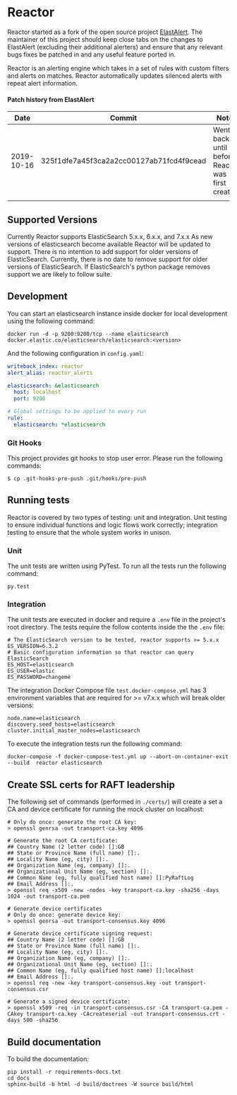 # Reactor
Reactor started as a fork of the open source project [ElastAlert](https://github.com/Yelp/elastalert). The maintainer of
this project should keep close tabs on the changes to ElastAlert (excluding their additional alerters) and ensure that
any relevant bugs fixes be patched in and any useful feature ported in.

Reactor is an alerting engine which takes in a set of rules with custom filters and alerts on matches.
Reactor automatically updates silenced alerts with repeat alert information.

#### Patch history from ElastAlert
| Date       | Commit                                   | Notes                                             |
|------------|------------------------------------------|---------------------------------------------------|
| 2019-10-16 | 325f1dfe7a45f3ca2a2cc00127ab71fcd4f9cead | Went back until before Reactor was first created. |
|            |                                          |                                                   |


## Supported Versions
Currently Reactor supports ElasticSearch 5.x.x, 6.x.x, and 7.x.x
As new versions of elasticsearch become available Reactor will be updated to support.
There is no intention to add support for older versions of ElasticSearch.
Currently, there is no date to remove support for older versions of ElasticSearch. If ElasticSearch's python package
removes support we are likely to follow suite.


## Development
You can start an elasticsearch instance inside docker for local development using the following command:
```shell script
docker run -d -p 9200:9200/tcp --name elasticsearch docker.elastic.co/elasticsearch/elasticsearch:<version>
```

And the following configuration in `config.yaml`:
```yaml
writeback_index: reactor
alert_alias: reactor_alerts

elasticsearch: &elasticsearch
  host: localhost
  port: 9200

# Global settings to be applied to every run
rule:
  elasticsearch: *elasticsearch
```

### Git Hooks
This project provides git hooks to stop user error. Please run the following commands:

```shell script
$ cp .git-hooks-pre-push .git/hooks/pre-push
```

## Running tests
Reactor is covered by two types of testing: unit and integration. Unit testing to ensure
individual functions and logic flows work correctly; integration testing to ensure that the
whole system works in unison.

### Unit
The unit tests are written using PyTest. To run all the tests run the following command:
```shell script
py.test
```

### Integration
The unit tests are executed in docker and require a `.env` file in the project's root directory.
The tests require the follow contents inside the the `.env` file:
```dotenv
# The ElasticSearch version to be tested, reactor supports >= 5.x.x
ES_VERSION=6.3.2
# Basic configuration information so that reactor can query ElasticSearch
ES_HOST=elasticsearch
ES_USER=elastic
ES_PASSWORD=changeme
```

The integration Docker Compose file `test.docker-compose.yml` has 3 environment variables that
are required for >= v7.x.x which will break older versions:
```dotenv
node.name=elasticsearch
discovery.seed_hosts=elasticsearch
cluster.initial_master_nodes=elasticsearch
```

To execute the integration tests run the following command: 
```shell script
docker-compose -f docker-compose-test.yml up --abort-on-container-exit --build  reactor elasticsearch
```


## Create SSL certs for RAFT leadership
The following set of commands (performed in ``./certs/``) will create a set a CA and device certificate for running the mock cluster on localhost:
```shell script
# Only do once: generate the root CA key:
> openssl genrsa -out transport-ca.key 4096

# Generate the root CA certificate:
## Country Name (2 letter code) []:GB
## State or Province Name (full name) []:.
## Locality Name (eg, city) []:.
## Organization Name (eg, company) []:.
## Organizational Unit Name (eg, section) []:.
## Common Name (eg, fully qualified host name) []:PyRaftLog
## Email Address []:.
> openssl req -x509 -new -nodes -key transport-ca.key -sha256 -days 1024 -out transport-ca.pem

# Generate device certificates
# Only do once: generate device key:
> openssl genrsa -out transport-consensus.key 4096

# Generate device certificate signing request:
## Country Name (2 letter code) []:GB
## State or Province Name (full name) []:.
## Locality Name (eg, city) []:.
## Organization Name (eg, company) []:.
## Organizational Unit Name (eg, section) []:.
## Common Name (eg, fully qualified host name) []:localhost
## Email Address []:.
> openssl req -new -key transport-consensus.key -out transport-consensus.csr

# Generate a signed device certificate:
> openssl x509 -req -in transport-consensus.csr -CA transport-ca.pem -CAkey transport-ca.key -CAcreateserial -out transport-consensus.crt -days 500 -sha256
```


## Build documentation
To build the documentation:
```shell script
pip install -r requirements-docs.txt
cd docs
sphinx-build -b html -d build/doctrees -W source build/html
```
